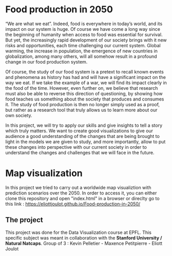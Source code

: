 # Food production in 2050

“We are what we eat”. Indeed, food is everywhere in today’s world, and its impact on our system is huge. Of course we have come a long way since the beginning of humanity when access to food was essential for survival. But yet, the increasingly rapid development of our society brings with it new risks and opportunities, each time challenging our current system. Global warming, the increase in population, the emergence of new countries in globalization, among many others, will all somehow result in a profound change in our food production system.

Of course, the study of our food system is a pretext to recall known events and phenomena as history has had and will have a significant impact on the way we eat. If we take the example of a war, we will find its impact clearly in the food of the time. However, even further on, we believe that research must also be able to reverse this direction of questioning, by showing how food teaches us something about the society that produces and consumes it. The study of food production is then no longer simply used as a proof, but rather as a research tool that truly allows us to learn more about our own society.

In this project, we will try to apply our skills and give insights to tell a story which truly matters. We want to create good visualizations to give our audience a good understanding of the changes that are being brought to light in the models we are given to study, and more importantly, allow to put these changes into perspective with our current society in order to understand the changes and challenges that we will face in the future.

# Map visualization

In this project we tried to carry out a worldwide map visualiztion with prediction scenarios over the 2050.
In order to access it, you can either clone this repository and open "index.html" in a browser or direclty go to this link : https://eliottjoulot.github.io/Food-production-in-2050/


## The project
This project was done for the Data Visualization course at EPFL.
This specific subject was meant in collaboration with the __Stanford University / Natural Natcaps__.
Group of 3 : Kevin Pelletier - Maxence Petitpierre - Eliott Joulot 

